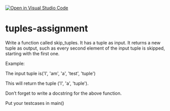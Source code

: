 [![Open in Visual Studio Code](https://classroom.github.com/assets/open-in-vscode-c66648af7eb3fe8bc4f294546bfd86ef473780cde1dea487d3c4ff354943c9ae.svg)](https://classroom.github.com/online_ide?assignment_repo_id=9408268&assignment_repo_type=AssignmentRepo)
# tuples-assignment

Write a function called skip_tuples.
It has a tuple as input. 
It returns a new tuple as output, 
such as every second element of the input tuple is skipped, 
starting with the first one. 

Example:

The input tuple is('I', 'am', 'a', 'test', 'tuple')

This will return the tuple ('I', 'a', 'tuple').

Don’t forget to write a docstring for the above function.

Put your testcases in main()
